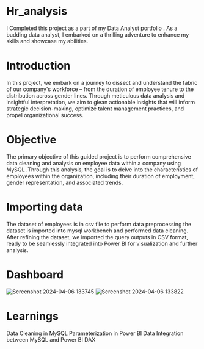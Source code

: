 # Hr_analysis

I Completed this project as a part of my Data Analyst portfolio .
 As a budding data analyst, I embarked on a thrilling adventure to enhance my skills and showcase my abilities.

 # Introduction

  In this project, we embark on a journey to dissect and understand the fabric of our company's workforce – from the duration of employee tenure to the distribution across gender lines. Through meticulous data analysis and insightful interpretation, we aim to glean actionable insights that will inform strategic decision-making, optimize talent management practices, and propel organizational success.

 # Objective

 The primary objective of this guided project is to perform comprehensive data cleaning and analysis on employee data within a company using MySQL .Through this analysis, the goal is to delve into the characteristics of employees within the organization, including their duration of employment, gender representation, and associated trends.

 # Importing data

 The dataset of employees is in csv file to perform data preprocessing the dataset is imported into mysql workbench and performed data cleaning.
 After refining the dataset, we imported the query outputs in CSV format, ready to be seamlessly integrated into Power BI for visualization and further analysis.

 # Dashboard
 ![Screenshot 2024-04-06 133745](https://github.com/Ramya7102/Hr_analysis/assets/139358778/5abb38c1-2212-4284-86e3-350218cb0ce0)
![Screenshot 2024-04-06 133822](https://github.com/Ramya7102/Hr_analysis/assets/139358778/6c9cd220-42dd-4bf7-b1b7-adba5f135b75)

# Learnings

Data Cleaning in MySQL
Parameterization in Power BI
Data Integration between MySQL and Power BI
DAX




 
